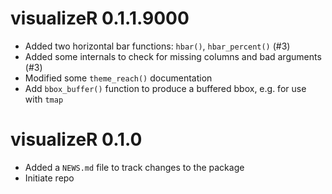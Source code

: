# visualizeR 0.1.1.9000

* Added two horizontal bar functions: `hbar()`, `hbar_percent()` (#3)
* Added some internals to check for missing columns and bad arguments (#3)
* Modified some `theme_reach()` documentation
* Add `bbox_buffer()` function to produce a buffered bbox, e.g. for use with `tmap`


# visualizeR 0.1.0

* Added a `NEWS.md` file to track changes to the package
* Initiate repo
